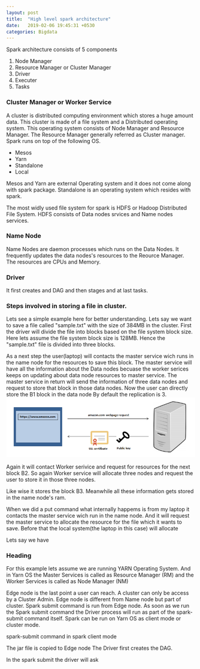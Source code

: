 ```yaml
---
layout: post
title:  "High level spark architecture"
date:   2019-02-06 19:45:31 +0530
categories: Bigdata
---
```


Spark architecture consists of 5 components
1. Node Manager
2. Resource Manager or Cluster Manager
3. Driver
4. Executer
5. Tasks

### Cluster Manager or Worker Service
A cluster is distributed computing environment which stores a huge amount data. This cluster is made of a file system 
and a Distributed operating system. This operating system consists of Node Manager and Resource Manager. The Resource Manager 
generally referred as Cluster manager.
Spark runs on top of the following OS.
- Mesos
- Yarn
- Standalone
- Local

Mesos and Yarn are external Operating system and it does not come along with spark package. Standalone is an operating 
system which resides with spark.

The most widly used file system for spark is HDFS or Hadoop Distributed File System. HDFS consists of Data nodes srvices and Name nodes services.

### Name Node
Name Nodes are daemon processes which runs on the Data Nodes. It frequently updates the data nodes's resources to the Reource Manager. The resources are CPUs and Memory.

### Driver
It first creates and DAG and then stages and at last tasks.

### Steps involved in storing a file in cluster.
Lets see a simple example here for better understanding. Lets say we want to save a file called "sample.txt" with the size of 384MB in the cluster. First the driver will divide the file into blocks based on the file system block size. Here lets assume the file system block size is 128MB. Hence the "sample.txt" file is divided into three blocks.

As a next step the user(laptop) will contacts the master service wich runs in the name node for the resources to save this block.
The master service will have all the information about the Data nodes becuase the worker serices keeps on updating about data node resources to master service.
The master service in return will send the information of three data nodes and request to store that block in those data nodes.
Now the user can directly store the B1 block in the data node
By default the replication is 3.
![GitHub Logo](/images/ssl_certificate/page_request.PNG)

Again it will contact Worker serivice and request for resources for the next block B2. So again Worker service will allocate three nodes and request the user to store it in those three nodes. 

Like wise it stores the block B3. Meanwhile all these information gets stored in the name node's ram.





When we did a put command what internally happems is from my laptop it contacts the master service wich run in the name node.
And it will request the master service to allocate the resource for the file which it wants to save.
Before that the local system(the laptop in this case) will allocate



Lets say we have 

### Heading

For this example lets assume we are running YARN Operating System. And in Yarn OS the Master Services is called as Resource Manager (RM) and the Worker Services is called as Node Manager (NM)

Edge node is the last point a user can reach. A cluster can only be access by a Cluster Admin. Edge node is different from Name node but part of cluster. 
Spark submit command is run from Edge node. As soon as we run the Spark submit command the Driver process will run as part of the spark-submit command itself. 
Spark can be run on Yarn OS as client mode or cluster mode.

spark-submit command in spark client mode

The jar file is copied to Edge node
The Driver first creates the DAG.

In the spark submit the driver will ask 



